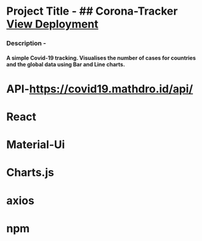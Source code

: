 # Project Title - ## Corona-Tracker <a href="https://ahsanraza007.github.io/corona-tracker/">View Deployment</a>

### Description - 
#### A simple Covid-19 tracking. Visualises the number of cases for countries and the global data using Bar and Line charts.


# API-https://covid19.mathdro.id/api/

# React
# Material-Ui
# Charts.js
# axios
# npm
